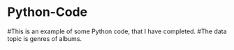 # Python-Code
#This is an example of some Python code, that I have completed.
#The data topic is genres of albums.
